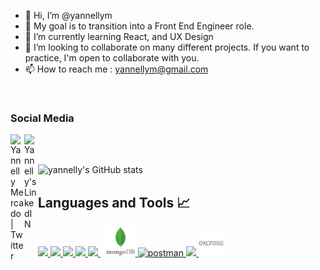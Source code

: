 - 👋 Hi, I’m @yannellym
- 👀 My goal is to transition into a Front End Engineer role. 
- 🌱 I’m currently learning React, and UX Design
- 💞️ I’m looking to collaborate on many different projects. If you want to practice, I'm open to collaborate with you.
- 📫 How to reach me : yannellym@gmail.com
<!---
yannellym/yannellym is a ✨ special ✨ repository because its `README.md` (this file) appears on your GitHub profile.
You can click the Preview link to take a look at your changes.
--->
<br>
<h3>Social Media</h3>
<a href="https://twitter.com/disssbi_">
  <img align="left" alt="Yannelly Mercado | Twitter" width="22px" src="https://raw.githubusercontent.com/peterthehan/peterthehan/master/assets/twitter.svg" />
</a>
<a href="https://www.linkedin.com/in/yannellymercado/">
  <img align="left" alt="Yannelly's LinkedIN" width="22px" src="https://raw.githubusercontent.com/peterthehan/peterthehan/master/assets/linkedin.svg" />
</a>
<br>
<br>


![yannelly's GitHub stats](https://github-readme-stats.vercel.app/api?username=yannellym&theme=highcontrast)

## Languages and Tools 📈

<p align="left"> 
    <a href="https://developer.mozilla.org/en-US/docs/Web/JavaScript" target="_blank"> <img src="https://img.icons8.com/color/48/000000/javascript.png"/> </a> 
    <a href="https://www.w3.org/html/" target="_blank"> <img src="https://img.icons8.com/color/48/000000/html-5.png"/> </a> 
    <a href="https://www.w3schools.com/css/" target="_blank"> <img src="https://img.icons8.com/color/48/000000/css3.png"/> </a> 
    <a href="https://getbootstrap.com" target="_blank"> <img src="https://img.icons8.com/color/48/000000/bootstrap.png"/> </a> 
    <a style="padding-right:8px;" href="https://nodejs.org" target="_blank"> <img src="https://img.icons8.com/color/48/000000/nodejs.png"/> </a> 
    <a href="https://www.mongodb.com/" target="_blank"> <img src="https://raw.githubusercontent.com/devicons/devicon/master/icons/mongodb/mongodb-original-wordmark.svg" alt="mongodb" width="48" height="48"/> </a> 
    <a href="https://postman.com" target="_blank"> <img src="https://www.vectorlogo.zone/logos/getpostman/getpostman-icon.svg" alt="postman" width="45" height="45"/> </a>   
    <a href="https://git-scm.com/" target="_blank"> <img src="https://img.icons8.com/color/48/000000/git.png"/> </a> 
    <a href="https://expressjs.com" target="_blank"> <img src="https://raw.githubusercontent.com/devicons/devicon/master/icons/express/express-original-wordmark.svg" alt="express" width="40" height="40"/> </a>
</p>
